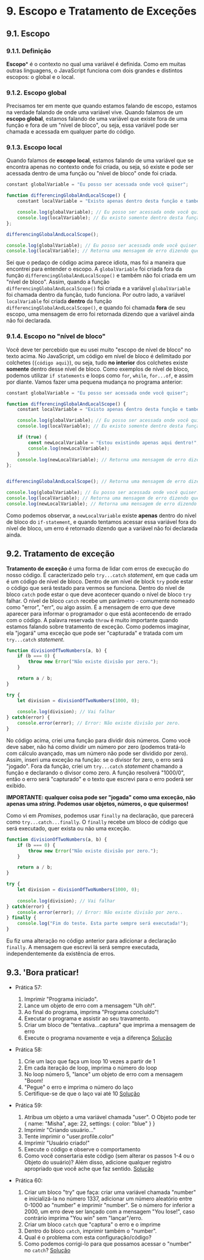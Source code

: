 # 9. Escopo e Tratamento de Exceções

## 9.1. Escopo

### 9.1.1. Definição

**Escopo*** é o contexto no qual uma variável é definida. Como em muitas outras linguagens, o JavaScript funciona com dois grandes e distintos escopos: o global e o local.  

### 9.1.2. Escopo global

Precisamos ter em mente que quando estamos falando de escopo, estamos na verdade falando de onde uma variável vive. Quando falamos de um **escopo global**, estamos falando de uma variável que existe fora de uma função e fora de um "nível de bloco", ou seja, essa variável pode ser chamada e acessada em qualquer parte do código.

### 9.1.3. Escopo local

Quando falamos de **escopo local**, estamos falando de uma variável que se encontra apenas no contexto onde foi criada, ou seja, só existe e pode ser acessada dentro de uma função ou "nível de bloco" onde foi criada.

```javascript
constant globalVariable = "Eu posso ser acessada onde você quiser";

function differencingGlobalAndLocalScope() {
    constant localVariable = "Existo apenas dentro desta função e também posso ser chamada apenas dentro desta função";

    console.log(globalVariable); // Eu posso ser acessada onde você quiser!
    console.log(localVariable); // Eu existo somente dentro desta função e também posso ser chamada somente dentro desta função!
};

differencingGlobalAndLocalScope();

console.log(globalVariable); // Eu posso ser acessada onde você quiser!
console.log(localVariable); // Retorna uma mensagem de erro dizendo que a variável ainda não foi declarada
```

Sei que o pedaço de código acima parece idiota, mas foi a maneira que encontrei para entender o escopo. A `globalVariable` foi criada fora da função `differencingGlobalAndLocalScope()` e também não foi criada em um "nível de bloco". Assim, quando a função `differencingGlobalAndLocalScope()` foi criada e a variável `globalVariable` foi chamada dentro da função, tudo funciona. Por outro lado, a variável `localVariable` foi criada **dentro** da função `differencingGlobalAndLocalScope()`, e quando foi chamada **fora** de seu escopo, uma mensagem de erro foi retornada dizendo que a variável ainda não foi declarada.

### 9.1.4. Escopo no "nível de bloco"

Você deve ter percebido que eu usei muito "escopo de nível de bloco" no texto acima. No JavaScript, um código em nível de bloco é delimitado por colchetes (`{código aqui}`), ou seja, tudo **no interior** dos colchetes existe **somente** dentro desse nível de bloco. Como exemplos de nível de bloco, podemos utilizar `if statements` e loops como `for`, `while`, `for...of`, e assim por diante.
Vamos fazer uma pequena mudança no programa anterior:

```javascript
constant globalVariable = "Eu posso ser acessada onde você quiser";

function differencingGlobalAndLocalScope() {
    constant localVariable = "Existo apenas dentro desta função e também posso ser chamada apenas dentro desta função";

    console.log(globalVariable); // Eu posso ser acessada onde você quiser!
    console.log(localVariable); // Eu existo somente dentro desta função e também posso ser chamada somente dentro desta função!

    if (true) {
        const newLocalVariable = "Estou existindo apenas aqui dentro!";
        console.log(newLocalVariable);       
    }
    console.log(newLocalVariable); // Retorna uma mensagem de erro dizendo que a variável não declarada ainda e o programa para
};


differencingGlobalAndLocalScope(); // Retorna uma mensagem de erro dizendo que a variável não foi declarada ainda e o programa para

console.log(globalVariable); // Eu posso ser acessada onde você quiser!
console.log(localVariable); // Retorna uma mensagem de erro dizendo que a variável não declarada ainda e o programa para
console.log(newLocalVariable); // Retorna uma mensagem de erro dizendo que a variável não declarada ainda e o programa para
```

Como podemos observar, a `newLocalVariable` existe **apenas** dentro do nível de bloco do `if-statement`, e quando tentamos acessar essa variável fora do nível de bloco, um erro é retornado dizendo que a variável não foi declarada ainda.

## 9.2. Tratamento de exceção

**Tratamento de exceção** é uma forma de lidar com erros de execução do nosso código. É caracterizado pelo `try...catch` *statement*, em que cada um é um código de nível de bloco.
Dentro de um nível de block `try` pode estar o código que será testado para vermos se funciona. Dentro do nível de bloco `catch` pode estar o que deve acontecer quando o nível de bloco `try` falhar. O nível de bloco `catch` recebe um parâmetro - comumente nomeado como "error", "err", ou algo assim. É a mensagem de erro que deve aparecer para informar o programador o que está acontecendo de errado com o código.
A palavra reservada `throw` é muito importante quando estamos falando sobre tratamento de exceção. Como podemos imaginar, ela "jogará" uma exceção que pode ser "capturada" e tratada com um `try...catch` *statement*.

```javascript
function divisionOfTwoNumbers(a, b) {
    if (b === 0) {
        throw new Error("Não existe divisão por zero.");
    }

    return a / b;
}

try {
    let division = divisionOfTwoNumbers(1000, 0);
    
    console.log(division); // Vai falhar
} catch(error) {
    console.error(error); // Error: Não existe divisão por zero.
}
```

No código acima, criei uma função para dividir dois números. Como você deve saber, não há como dividir um número por zero (podemos tratá-lo com cálculo avançado, mas um número não pode ser dividido por zero). Assim, inseri uma exceção na função: se o divisor for zero, o erro será "jogado". Fora da função, criei um `try...catch` *statement* chamando a função e declarando o divisor como zero. A função resolverá "1000/0", então o erro será "capturado" e o texto que escrevi para o erro poderá ser exibido.

**IMPORTANTE: qualquer coisa pode ser "jogada" como uma exceção, não apenas uma *string*. Podemos usar objetos, números, o que quisermos!**

Como vi em *Promises*, podemos usar `finally` na declaração, que parecerá como `try...catch...finally`. O `finally` recebe um bloco de código que será executado, quer exista ou não uma exceção.

```javascript
function divisionOfTwoNumbers(a, b) {
    if (b === 0) {
        throw new Error("Não existe divisão por zero.");
    }

    return a / b;
}

try {
    let division = divisionOfTwoNumbers(1000, 0);
    
    console.log(division); // Vai falhar
} catch(error) {
    console.error(error); // Error: Não existe divisão por zero..
} finally {
    console.log("Fim do teste. Esta parte sempre será executada!");
}
```

Eu fiz uma alteração no código anterior para adicionar a declaração `finally`. A mensagem que escrevi lá será sempre executada, independentemente da existência de erros.

## 9.3. **'Bora praticar!**

- Prática 57:
    1. Imprimir "Programa iniciado".
    2. Lance um objeto de erro com a mensagem "Uh oh!".
    3. Ao final do programa, imprima "Programa concluído"!
    4. Executar o programa e assistir ao seu travamento.
    5. Criar um bloco de "tentativa...captura" que imprima a mensagem de erro
    6. Execute o programa novamente e veja a diferença [Solução](/pt-br/js/praticando/p57.js)

- Prática 58:
    1. Crie um laço que faça um loop 10 vezes a partir de 1
    2. Em cada iteração de loop, imprima o número do loop
    3. No loop número 5, "lance" um objeto de erro com a mensagem "Boom!
    4. "Pegue" o erro e imprima o número do laço
    5. Certifique-se de que o laço vai até 10 [Solução](/pt-br/js/praticando/p58.js)

- Prática 59:
    1. Atribua um objeto a uma variável chamada "user". O Objeto pode ter { name: "Misha", age: 22, settings: { color: "blue" } }
    2. Imprimir "Criando usuário..."
    3. Tente imprimir o "user.profile.color"
    4. Imprimir "Usuário criado!"
    5. Execute o código e observe o comportamento
    6. Como você consertaria este código (sem alterar os passos 1-4 ou o Objeto do usuário)? Além disso, adicione qualquer registro apropriado que você ache que faz sentido. [Solução](/pt-br/js/praticando/p59.js)

- Prática 60:
    1. Criar um bloco "try" que faça: criar uma variável chamada "number" e inicializá-la no número 1337, adicionar um número aleatório entre 0-1000 ao "number" e imprimir "number". Se o número for inferior a 2000, um erro deve ser lançado com a mensagem "You lose!", caso contrário imprima "You win" sem "lançar"/erro.
    2. Criar um bloco `catch` que "captura" o erro e o imprime
    3. Dentro do bloco `catch`, imprimir também o "number".
    4. Qual é o problema com esta configuração/código?
    5. Como podemos corrigi-lo para que possamos acessar o "number" no `catch`? [Solução](/pt-br/js/praticando/p60.js)
